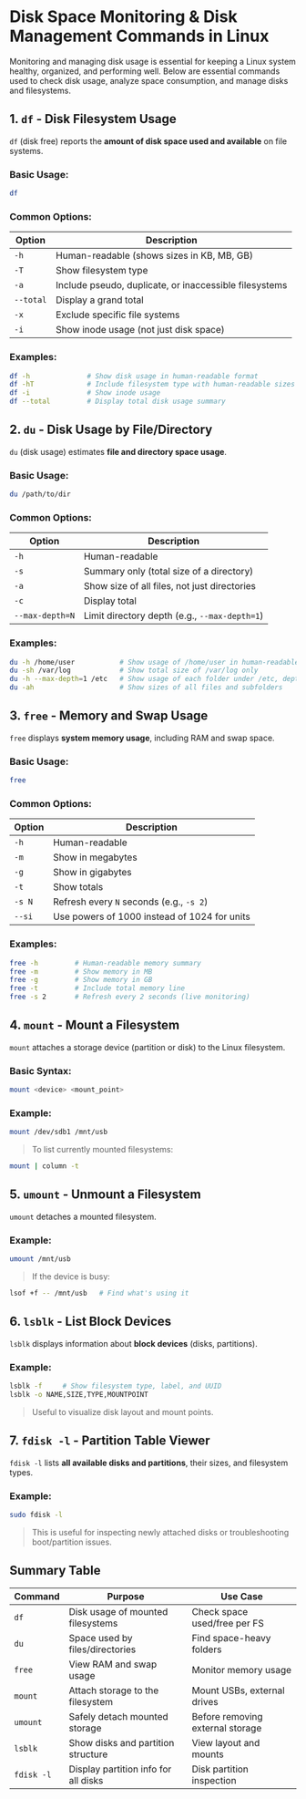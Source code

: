 # Disk Space Monitoring & Disk Management Commands in Linux

Monitoring and managing disk usage is essential for keeping a Linux system healthy, organized, and performing well. Below are essential commands used to check disk usage, analyze space consumption, and manage disks and filesystems.

## 1. `df` - Disk Filesystem Usage

`df` (disk free) reports the **amount of disk space used and available** on file systems.

### Basic Usage:

```bash
df
```

### Common Options:

| Option    | Description                                            |
| --------- | ------------------------------------------------------ |
| `-h`      | Human-readable (shows sizes in KB, MB, GB)             |
| `-T`      | Show filesystem type                                   |
| `-a`      | Include pseudo, duplicate, or inaccessible filesystems |
| `--total` | Display a grand total                                  |
| `-x`      | Exclude specific file systems                          |
| `-i`      | Show inode usage (not just disk space)                 |

### Examples:

```bash
df -h              # Show disk usage in human-readable format
df -hT             # Include filesystem type with human-readable sizes
df -i              # Show inode usage
df --total         # Display total disk usage summary
```

## 2. `du` - Disk Usage by File/Directory

`du` (disk usage) estimates **file and directory space usage**.

### Basic Usage:

```bash
du /path/to/dir
```

### Common Options:

| Option          | Description                                   |
| --------------- | --------------------------------------------- |
| `-h`            | Human-readable                                |
| `-s`            | Summary only (total size of a directory)      |
| `-a`            | Show size of all files, not just directories  |
| `-c`            | Display total                                 |
| `--max-depth=N` | Limit directory depth (e.g., `--max-depth=1`) |

### Examples:

```bash
du -h /home/user           # Show usage of /home/user in human-readable format
du -sh /var/log            # Show total size of /var/log only
du -h --max-depth=1 /etc   # Show usage of each folder under /etc, depth 1
du -ah                     # Show sizes of all files and subfolders
```

## 3. `free` - Memory and Swap Usage

`free` displays **system memory usage**, including RAM and swap space.

### Basic Usage:

```bash
free
```

### Common Options:

| Option | Description                                  |
| ------ | -------------------------------------------- |
| `-h`   | Human-readable                               |
| `-m`   | Show in megabytes                            |
| `-g`   | Show in gigabytes                            |
| `-t`   | Show totals                                  |
| `-s N` | Refresh every `N` seconds (e.g., `-s 2`)     |
| `--si` | Use powers of 1000 instead of 1024 for units |

### Examples:

```bash
free -h         # Human-readable memory summary
free -m         # Show memory in MB
free -g         # Show memory in GB
free -t         # Include total memory line
free -s 2       # Refresh every 2 seconds (live monitoring)
```

## 4. `mount` - Mount a Filesystem

`mount` attaches a storage device (partition or disk) to the Linux filesystem.

### Basic Syntax:

```bash
mount <device> <mount_point>
```

### Example:

```bash
mount /dev/sdb1 /mnt/usb
```

> To list currently mounted filesystems:

```bash
mount | column -t
```

## 5. `umount` - Unmount a Filesystem

`umount` detaches a mounted filesystem.

### Example:

```bash
umount /mnt/usb
```

> If the device is busy:

```bash
lsof +f -- /mnt/usb   # Find what's using it
```

## 6. `lsblk` - List Block Devices

`lsblk` displays information about **block devices** (disks, partitions).

### Example:

```bash
lsblk -f     # Show filesystem type, label, and UUID
lsblk -o NAME,SIZE,TYPE,MOUNTPOINT
```

> Useful to visualize disk layout and mount points.

## 7. `fdisk -l` - Partition Table Viewer

`fdisk -l` lists **all available disks and partitions**, their sizes, and filesystem types.

### Example:

```bash
sudo fdisk -l
```

> This is useful for inspecting newly attached disks or troubleshooting boot/partition issues.

## Summary Table

| Command    | Purpose                              | Use Case                         |
| ---------- | ------------------------------------ | -------------------------------- |
| `df`       | Disk usage of mounted filesystems    | Check space used/free per FS     |
| `du`       | Space used by files/directories      | Find space-heavy folders         |
| `free`     | View RAM and swap usage              | Monitor memory usage             |
| `mount`    | Attach storage to the filesystem     | Mount USBs, external drives      |
| `umount`   | Safely detach mounted storage        | Before removing external storage |
| `lsblk`    | Show disks and partition structure   | View layout and mounts           |
| `fdisk -l` | Display partition info for all disks | Disk partition inspection        |